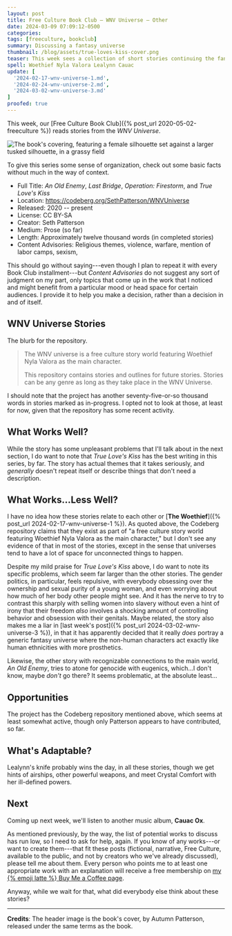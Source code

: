 ```yaml
---
layout: post
title: Free Culture Book Club — WNV Universe — Other
date: 2024-03-09 07:09:12-0500
categories:
tags: [freeculture, bookclub]
summary: Discussing a fantasy universe
thumbnail: /blog/assets/true-loves-kiss-cover.png
teaser: This week sees a collection of short stories continuing the fantasy world introduced in Woethief.
spell: Woethief Nyla Valora Lealynn Cauac
update: [
  '2024-02-17-wnv-universe-1.md',
  '2024-02-24-wnv-universe-2.md',
  '2024-03-02-wnv-universe-3.md'
]
proofed: true
---
```


This week, our [Free Culture Book Club]({% post_url 2020-05-02-freeculture %}) reads stories from the *WNV Universe*.

![The book's covering, featuring a female silhouette set against a larger tusked silhouette, in a grassy field](/blog/assets/true-loves-kiss-cover.png "The series definitely has a specific aesthetic")

To give this series some sense of organization, check out some basic facts without much in the way of context.

 * Full Title:  *An Old Enemy*, *Last Bridge*, *Operation: Firestorm*, and *True Love's Kiss*
 * Location:  <https://codeberg.org/SethPatterson/WNVUniverse>
 * Released:  2020 -- present
 * License:  CC BY-SA
 * Creator:  Seth Patterson
 * Medium:  Prose (so far)
 * Length:  Approximately twelve thousand words (in completed stories)
 * Content Advisories:  Religious themes, violence, warfare, mention of labor camps, sexism, 

This should go without saying---even though I plan to repeat it with every Book Club installment---but *Content Advisories* do not suggest any sort of judgment on my part, only topics that come up in the work that I noticed and might benefit from a particular mood or head space for certain audiences.  I provide it to help you make a decision, rather than a decision in and of itself.

## WNV Universe Stories

The blurb for the repository.

 > The WNV universe is a free culture story world featuring Woethief Nyla Valora as the main character.
 >
 > This repository contains stories and outlines for future stories. Stories can be any genre as long as they take place in the WNV Universe.

I should note that the project has another seventy-five-or-so thousand words in stories marked as in-progress.  I opted not to look at those, at least for now, given that the repository has some recent activity.

## What Works Well?

While the story has some unpleasant problems that I'll talk about in the next section, I do want to note that *True Love's Kiss* has the best writing in this series, by far.  The story has actual themes that it takes seriously, and *generally* doesn't repeat itself or describe things that don't need a description.

## What Works...Less Well?

I have no idea how these stories relate to each other or [**The Woethief**]({% post_url 2024-02-17-wnv-universe-1 %}).  As quoted above, the Codeberg repository claims that they exist as part of "a free culture story world featuring Woethief Nyla Valora as the main character," but I don't see any evidence of that in most of the stories, except in the sense that universes tend to have a lot of space for unconnected things to happen.

Despite my mild praise for *True Love's Kiss* above, I do want to note its specific problems, which seem far larger than the other stories.  The gender politics, in particular, feels repulsive, with everybody obsessing over the ownership and sexual purity of a young woman, and even worrying about how much of her body other people might see.  And it has the nerve to try to contrast this sharply with selling women into slavery without even a hint of irony that their freedom *also* involves a shocking amount of controlling behavior and obsession with their genitals.  Maybe related, the story also makes me a liar in [last week's post]({% post_url 2024-03-02-wnv-universe-3 %}), in that it has apparently decided that it really *does* portray a generic fantasy universe where the non-human characters act exactly like human ethnicities with more prosthetics.

Likewise, the other story with recognizable connections to the main world, *An Old Enemy*, tries to atone for genocide with eugenics, which...I don't know, maybe *don't* go there?  It seems problematic, at the absolute least...

## Opportunities

The project has the Codeberg repository mentioned above, which seems at least somewhat active, though only Patterson appears to have contributed, so far.

## What's Adaptable?

Lealynn's knife probably wins the day, in all these stories, though we get hints of airships, other powerful weapons, and meet Crystal Comfort with her ill-defined powers.

## Next

Coming up next week, we'll listen to another music album, **Cauac Ox**.

As mentioned previously, by the way, the list of potential works to discuss has run low, so I need to ask for help, again.  If you know of any works---or want to create them---that fit these posts (fictional, narrative, Free Culture, available to the public, and not by creators who we've already discussed), please tell me about them.  Every person who points me to at least one appropriate work with an explanation will receive a free membership on [my {% emoji latte %} Buy Me a Coffee page](https://buymeacoffee.com/jcolag).

Anyway, while we wait for that, what did everybody else think about these stories?

* * *

**Credits**:  The header image is the book's cover, by Autumn Patterson, released under the same terms as the book.
